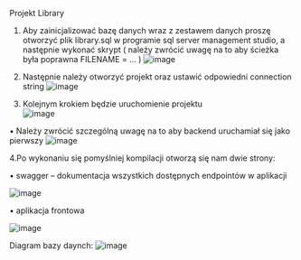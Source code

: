 Projekt Library

1.	Aby zainicjalizować bazę danych wraz z zestawem danych proszę otworzyć plik library.sql
w programie sql server management studio, a następnie wykonać skrypt 
( należy zwrócić uwagę na to aby ścieżka była poprawna FILENAME = …  )
![image](https://user-images.githubusercontent.com/101005328/219758891-7a3c8aeb-1c62-42f8-9274-3c8619ea7ebe.png)

2.	Następnie należy otworzyć projekt oraz ustawić odpowiedni connection string 
![image](https://user-images.githubusercontent.com/101005328/219758874-6eb756d2-4904-439e-9c6c-5e797327c07a.png)

3.	Kolejnym krokiem będzie uruchomienie projektu  
![image](https://user-images.githubusercontent.com/101005328/219758847-aacbd3af-55ab-4f69-90c5-7b23565c9834.png)

•	Należy zwrócić szczególną uwagę na to aby backend uruchamiał się jako pierwszy
 ![image](https://user-images.githubusercontent.com/101005328/219758826-07a4e170-2539-492f-858b-a8ddb83ee0a5.png)

4.Po wykonaniu się pomyślniej kompilacji otworzą się nam dwie strony:

 •  swagger – dokumentacja wszystkich dostępnych endpointów w aplikacji
 
 ![image](https://user-images.githubusercontent.com/101005328/219758804-43d5ed37-8f52-46a3-9bd1-01dca5be4335.png)

 •	aplikacja frontowa

![image](https://user-images.githubusercontent.com/101005328/219758774-67642ed1-ea98-4f86-ae08-e150db86a755.png)

Diagram bazy daynch:
![image](https://user-images.githubusercontent.com/101005328/219760658-b7e7fb7a-64de-40f4-a2af-a91d6cbd5a00.png)
